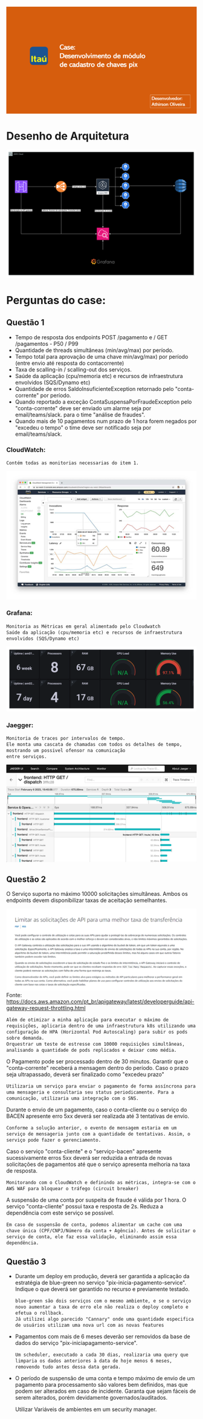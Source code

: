 ![Fluxograma](docs/itau-app.png)

# Desenho de Arquitetura

![Fluxograma](docs/desenho-arquitetura.png)

# Perguntas do case:

## Questão 1

* Tempo de resposta dos endpoints POST /pagamento e / GET /pagamentos - P50 / P99
* Quantidade de threads simultâneas (min/avg/max) por período.
* Tempo total para aprovação de uma chave min/avg/max) por período (entre envio até resposta do contacorrente)
* Taxa de scalling-in / scalling-out dos serviços.
* Saúde da aplicação (cpu/memoria etc) e recursos de infraestrutura envolvidos (SQS/Dynamo etc)
* Quantidade de erros SaldoInsuficienteException retornado pelo "conta-corrente" por período.
* Quando reportado a exceção ContaSuspensaPorFraudeException pelo "conta-corrente" deve ser enviado
  um alarme seja por email/teams/slack. para o time "análise de fraudes".
* Quando mais de 10 pagamentos num prazo de 1 hora forem negados por "excedeu o tempo" o time deve
  ser notificado seja por email/teams/slack.

### CloudWatch:

    Contém todas as monitorias necessarias do item 1.

![Fluxograma](docs/cloudWatch.png)

### Grafana:

    Monitoria as Métricas em geral alimentado pelo Cloudwatch
    Saúde da aplicação (cpu/memoria etc) e recursos de infraestrutura envolvidos (SQS/Dynamo etc)

![Fluxograma](docs/grafana.png)

### Jaegger:

    Monitoria de traces por intervalos de tempo.
    Ele monta uma cascata de chamadas com todos os detalhes de tempo, mostrando um possivel ofensor na comunicação 
    entre serviços.

![Fluxograma](docs/jaegger.png)

## Questão 2

O Serviço suporta no máximo 10000 solicitações simultâneas. Ambos os endpoints devem disponibilizar
taxas de aceitação semelhantes.

![Fluxograma](docs/api-gateway-limitador.png)
Fonte: https://docs.aws.amazon.com/pt_br/apigateway/latest/developerguide/api-gateway-request-throttling.html

    Além de otimizar a minha aplicação para executar o máximo de requisições, aplicaria dentro de uma infraestrutura k8s utilizando uma configuração de HPA (Horizontal Pod Autoscaling) para subir os pods sobre demanda.
    Orquestrar um teste de estresse com 10000 requisições simultâneas, analisando a quantidade de pods replicados e deixar como média.

O Pagamento pode ser processado dentro de 30 minutos. Garantir que o "conta-corrente" receberá a
mensagem dentro do período. Caso o prazo seja ultrapassado, deverá ser finalizado como "excedeu prazo"

    Utilizaria um serviço para enviar o pagamento de forma assíncrona para uma mensageria e consultaria seu status periodicamente. Para a comunicação, utilizaria uma integração com o SNS.

Durante o envio de um pagamento, caso o conta-cliente ou o serviço do BACEN apresente erro 5xx deverá
ser realizada até 3 tentativas de envio.

    Conforme a solução anterior, o evento de mensagem estaria em um serviço de mensageria junto com a quantidade de tentativas. Assim, o serviço pode fazer o gerenciamento.

Caso o serviço "conta-cliente" e o "serviço-bacen" apresente sucessivamente erros 5xx deverá ser reduzida
a entrada de novas solicitações de pagamentos até que o serviço apresenta melhoria na taxa de resposta.

    Monitorando com o CloudWatch e definindo as métricas, integra-se com o AWS WAF para bloquear o tráfego (circuit breaker)

A suspensão de uma conta por suspeita de fraude é válida por 1 hora. O serviço "conta-cliente" possui
taxa e resposta de 2s. Reduza a dependência com este serviço se possível.

    Em caso de suspensão de conta, podemos alimentar um cache com uma chave única (CPF/CNPJ/Número da conta + Agência). Antes de solicitar o serviço de conta, ele faz essa validação, eliminando assim essa dependência.

## Questão 3

* Durante um deploy em produção, deverá ser garantida a aplicação da estratégia de blue-green no serviço
  "pix-inicia-pagamento-service". Indique o que deverá ser garantido no recurso e previamente testado.

      blue-green são dois serviços com o mesmo ambiente, e se o serviço novo aumentar a taxa de erro ele não realiza o deploy completo e efetua o rollback.
      Já utilizei algo parecido "Cannary" onde uma quantidade especifica de usuários utilizam uma nova url com as novas features

* Pagamentos com mais de 6 meses deverão ser removidos da base de dados do serviço "pix-iniciapagamento-service".

      Um scheduler, executado a cada 30 dias, realizaria uma query que limparia os dados anteriores à data de hoje menos 6 meses, removendo tudo antes dessa data gerada.

* O período de suspensão de uma conta e tempo máximo de envio de um pagamento para processamento
  são valores bem definidos, mas que podem ser alterados em caso de incidente. Garanta que sejam fáceis de serem
  alterados,
  porém devidamente governados/auditados.

  Utilizar Variáveis de ambientes em um security manager.